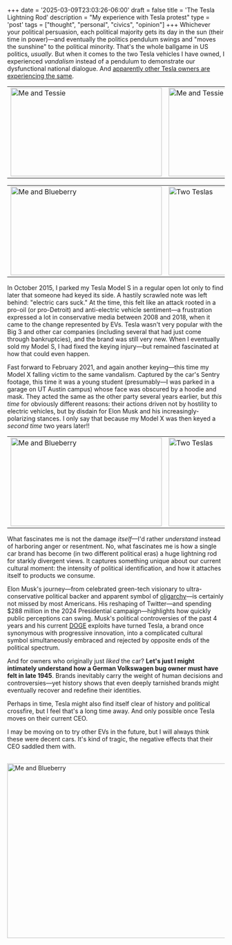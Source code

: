 +++
date = '2025-03-09T23:03:26-06:00'
draft = false
title = 'The Tesla Lightning Rod'
description = "My experience with Tesla protest"
type = 'post'
tags = ["thought", "personal", "civics", "opinion"]
+++
Whichever your political persuasion, each political majority gets its day in the sun (their time in power)—and eventually the politics pendulum swings and "moves the sunshine" to the political minority. That's the whole ballgame in US politics, *usually*. But when it comes to the two Tesla vehicles I have owned, I experienced *vandalism* instead of a pendulum to demonstrate our dysfunctional national dialogue. And [apparently other Tesla owners are experiencing the same](https://www.nytimes.com/2025/03/08/business/elon-musk-tesla-violence-protests-vandalism.html).

<table>
  <tr>
    <td>
     <img src="https://julianwest.me/Blog/posts/images/model-s-1.jpeg" alt="Me and Tessie" width="350" height="205">
      <div></div>
      </td>
      <td>
      <img src="https://julianwest.me/Blog/posts/images/model-s-2.jpeg" alt="Me and Tessie also" width="350" height="205">
      <div></div>
      </td>
  </tr>
</table>
<table>
  <tr>
    <td>
     <img src="https://julianwest.me/Blog/posts/images/model-x-me.jpeg" alt="Me and Blueberry" width="350" height="205">
      <div></div>
      </td>
      <td>
      <img src="https://julianwest.me/Blog/posts/images/model-s-x.jpeg" alt="Two Teslas" width="350" height="205">
      <div></div>
      </td>
  </tr>
</table>

In October 2015, I parked my Tesla Model S in a regular open lot only to find later that someone had keyed its side. A hastily scrawled note was left behind: "electric cars suck." At the time, this felt like an attack rooted in a pro-oil (or pro-Detroit) and anti-electric vehicle sentiment—a frustration expressed a lot in conservative media between 2008 and 2018, when it came to the change represented by EVs.  Tesla wasn't very popular with the Big 3 and other car companies (including several that had just come through bankruptcies), and the brand was still very new.  When I eventually sold my Model S, I had fixed the keying injury—but remained fascinated at how that could even happen.  

Fast forward to February 2021, and again another keying—this time my Model X falling victim to the same vandalism. Captured by the car's Sentry footage, this time it was a young student (presumably—I was parked in a garage on UT Austin campus) whose face was obscured by a hoodie and mask. They acted the same as the other party several years earlier, but *this time* for obviously different reasons: their actions driven not by hostility to electric vehicles, but by disdain for Elon Musk and his increasingly-polarizing stances. I only say that because my Model X was then keyed a *second time* two years later!!  

<table>
  <tr>
    <td>
     <img src="https://julianwest.me/Blog/posts/images/S-vandalism.jpg" alt="Me and Blueberry" width="350" height="205">
      <div></div>
      </td>
      <td>
      <img src="https://julianwest.me/Blog/posts/images/X-vandalism.jpg" alt="Two Teslas" width="350" height="205">
      <div></div>
      </td>
  </tr>
</table>

What fascinates me is not the damage *itself*—I'd rather *understand* instead of harboring anger or resentment. No, what fascinates me is how a single car brand has become (in two different political eras) a huge lightning rod for starkly divergent views. It captures something unique about our current cultural moment: the intensity of political identification, and how it attaches itself to products we consume.  

Elon Musk's journey—from celebrated green-tech visionary to ultra-conservative political backer and apparent symbol of [oligarchy](https://en.wikipedia.org/wiki/Oligarchy)—is certainly not missed by most Americans. His reshaping of Twitter—and spending $288 million in the 2024 Presidential campaign—highlights how quickly public perceptions can swing.  Musk's political controversies of the past 4 years and his current [DOGE](https://en.wikipedia.org/wiki/Department_of_Government_Efficiency) exploits have turned Tesla, a brand once synonymous with progressive innovation, into a complicated cultural symbol simultaneously embraced and rejected by opposite ends of the political spectrum.  

And for owners who originally just *liked* the car?  **Let's just I might intimately understand how a German Volkswagen bug owner must have felt in late 1945**. Brands inevitably carry the weight of human decisions and controversies—yet history shows that even deeply tarnished brands might eventually recover and redefine their identities.  

Perhaps in time, Tesla might also find itself clear of history and political crossfire, but I feel that's a long time away. And only possible once Tesla moves on their current CEO.

I may be moving on to try other EVs in the future, but I will always think these were decent cars.  It's kind of tragic, the negative effects that their CEO saddled them with. <br /> <br />


<img src="https://julianwest.me/Blog/posts/images/X-at-beach.jpg" alt="Me and Blueberry" width="650" height="405">